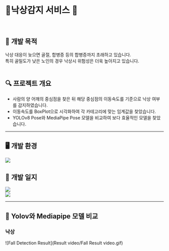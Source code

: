 # 🌟낙상감지 서비스 🌟
<br>

## 🎯 개발 목적
낙상 대응이 늦으면 골절, 합병증 등의 합병증까지 초래하고 있습니다. <br>
특히 골밀도가 낮은 노인의 경우 낙상시 위험성은 더욱 높아지고 있습니다. <br><br>

## 🔍 프로젝트 개요
* 사람의 양 어깨의 중심점을 찾은 뒤 해당 중심점의 이동속도를 기준으로 낙상 여부를 감지하였습니다.
* 이동속도를 BoxPlot으로 시각화하여 각 카테고리에 맞는 임계값을 찾았습니다.
* YOLOv8 Pose와 MediaPipe Pose 모델을 비교하여 보다 효율적인 모델을 찾았습니다.
---
## 🖥️ 개발 환경
<img src="https://img.shields.io/badge/Google Colab-F9AB00?style=for-the-badge&logo=Google Colab&logoColor=white">
<br>

## 📓 개발 일지
<a href="https://so-fast.tistory.com/entry/%EB%82%99%EC%83%81-%EA%B0%90%EC%A7%80-%ED%94%84%EB%A1%9C%EC%A0%9D%ED%8A%B8-2024%EB%85%84-12%EC%9B%94-16%EC%9D%BC%EC%9B%94"><img src="https://img.shields.io/badge/이현주's Tistory-000000?style=for-the-badge&logo=tistory&logoColor=white"></a><br>
<a href="https://so-fast.tistory.com/entry/%EB%82%99%EC%83%81-%EA%B0%90%EC%A7%80-%ED%94%84%EB%A1%9C%EC%A0%9D%ED%8A%B8-2024%EB%85%84-12%EC%9B%94-16%EC%9D%BC%EC%9B%94"><img src="https://img.shields.io/badge/유혜민's Blog-03C75A?style=for-the-badge&logo=naver&logoColor=white"></a>

---
## 🎥 Yolov와 Mediapipe 모델 비교

### 낙상
![Fall Detection Result](Result video/Fall Result video.gif)




